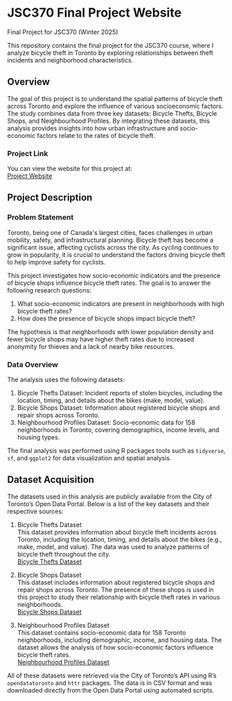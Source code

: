 # JSC370 Final Project Website

Final Project for JSC370 (Winter 2025)

This repository contains the final project for the JSC370 course, where I analyze bicycle theft in Toronto by exploring relationships between theft incidents and neighborhood characteristics.

## Overview

The goal of this project is to understand the spatial patterns of bicycle theft across Toronto and explore the influence of various socioeconomic factors. The study combines data from three key datasets: Bicycle Thefts, Bicycle Shops, and Neighbourhood Profiles. By integrating these datasets, this analysis provides insights into how urban infrastructure and socio-economic factors relate to the rates of bicycle theft.

### Project Link

You can view the website for this project at:  
[Project Website](https://yourusername.github.io/JSC370-finalproject)


## Project Description

### Problem Statement

Toronto, being one of Canada's largest cities, faces challenges in urban mobility, safety, and infrastructural planning. Bicycle theft has become a significant issue, affecting cyclists across the city. As cycling continues to grow in popularity, it is crucial to understand the factors driving bicycle theft to help improve safety for cyclists.

This project investigates how socio-economic indicators and the presence of bicycle shops influence bicycle theft rates. The goal is to answer the following research questions:

1. What socio-economic indicators are present in neighborhoods with high bicycle theft rates?
2. How does the presence of bicycle shops impact bicycle theft?

The hypothesis is that neighborhoods with lower population density and fewer bicycle shops may have higher theft rates due to increased anonymity for thieves and a lack of nearby bike resources.

### Data Overview

The analysis uses the following datasets:

1. Bicycle Thefts Dataset: Incident reports of stolen bicycles, including the location, timing, and details about the bikes (make, model, value).
2. Bicycle Shops Dataset: Information about registered bicycle shops and repair shops across Toronto.
3. Neighbourhood Profiles Dataset: Socio-economic data for 158 neighborhoods in Toronto, covering demographics, income levels, and housing types.


The final analysis was performed using R packages tools such as `tidyverse`, `sf`, and `ggplot2` for data visualization and spatial analysis.

## Dataset Acquisition

The datasets used in this analysis are publicly available from the City of Toronto’s Open Data Portal. Below is a list of the key datasets and their respective sources:

1. Bicycle Thefts Dataset  
   This dataset provides information about bicycle theft incidents across Toronto, including the location, timing, and details about the bikes (e.g., make, model, and value). The data was used to analyze patterns of bicycle theft throughout the city.  
   [Bicycle Thefts Dataset](https://open.toronto.ca/dataset/bicycle-thefts/)

2. Bicycle Shops Dataset  
   This dataset includes information about registered bicycle shops and repair shops across Toronto. The presence of these shops is used in this project to study their relationship with bicycle theft rates in various neighborhoods.  
   [Bicycle Shops Dataset](https://open.toronto.ca/dataset/bicycle-shops/)

3. Neighbourhood Profiles Dataset  
   This dataset contains socio-economic data for 158 Toronto neighborhoods, including demographic, income, and housing data. The dataset allows the analysis of how socio-economic factors influence bicycle theft rates.  
   [Neighbourhood Profiles Dataset](https://open.toronto.ca/dataset/neighbourhood-profiles/)


All of these datasets were retrieved via the City of Toronto’s API using R’s `opendatatoronto` and `httr` packages. The data is in CSV format and was downloaded directly from the Open Data Portal using automated scripts.



